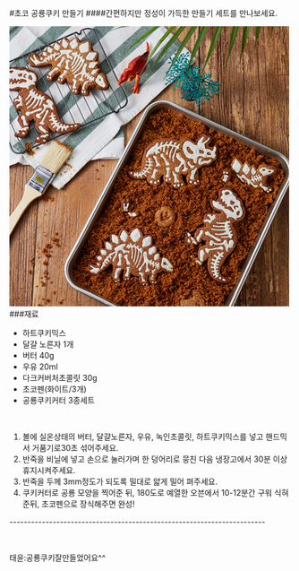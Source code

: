 ﻿#초코 공룡쿠키 만들기
####간편하지만 정성이 가득한 만들기 세트를 만나보세요.
  
![](image.jpg)
###재료
* 하트쿠키믹스
* 달걀 노른자 1개
* 버터 40g
* 우유 20ml
* 다크커버처초콜릿 30g
* 초코펜(화이트/3개)
* 공룡쿠키커터 3종세트
<br/>

1. 볼에 실온상태의 버터, 달걀노른자, 우유, 녹인초콜릿, 하트쿠키믹스를 넣고 핸드믹서 거품기로30초 섞어주세요.
1. 반죽을 비닐에 넣고 손으로 눌러가며 한 덩어리로 뭉친 다음 냉장고에서 30분 이상 휴지시켜주세요.
1. 반죽을 두께 3mm정도가 되도록 밀대로 얇게 밀어 펴주세요.
1. 쿠키커터로 공룡 모양을 찍어준 뒤, 180도로 예열한 오븐에서 10-12분간 구워 식혀준뒤, 초코펜으로 장식해주면 완성!
  
-----------------------------------------------------------------------<br/>

<br/>

  
태윤:공룡쿠키잘만들었어요^^